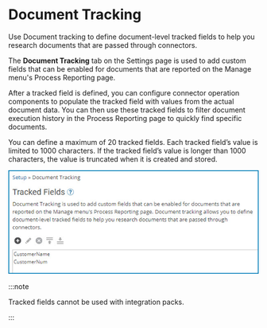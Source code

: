 # Document Tracking 

<head>
  <meta name="guidename" content="Integration"/>
  <meta name="context" content="GUID-103F06E6-94BF-472A-9C50-F3780CE5B497"/>
</head>

Use Document tracking to define document-level tracked fields to help you research documents that are passed through connectors.

The **Document Tracking** tab on the Settings page is used to add custom fields that can be enabled for documents that are reported on the Manage menu's Process Reporting page.

After a tracked field is defined, you can configure connector operation components to populate the tracked field with values from the actual document data. You can then use these tracked fields to filter document execution history in the Process Reporting page to quickly find specific documents.

You can define a maximum of 20 tracked fields. Each tracked field’s value is limited to 1000 characters. If the tracked field’s value is longer than 1000 characters, the value is truncated when it is created and stored.

![Tracked Fields](../Images/setup-pg-document-tracking_5af78457-6ecd-4ea1-9aa0-cfa585bc7cad.jpg)

:::note

Tracked fields cannot be used with integration packs.

:::
